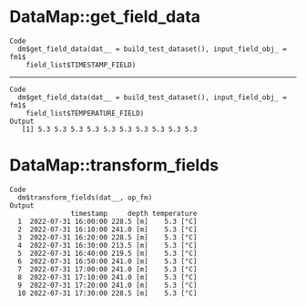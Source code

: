# DataMap::get_field_data

    Code
      dm$get_field_data(dat__ = build_test_dataset(), input_field_obj_ = fm1$
        field_list$TIMESTAMP_FIELD)

---

    Code
      dm$get_field_data(dat__ = build_test_dataset(), input_field_obj_ = fm1$
        field_list$TEMPERATURE_FIELD)
    Output
       [1] 5.3 5.3 5.3 5.3 5.3 5.3 5.3 5.3 5.3 5.3

# DataMap::transform_fields

    Code
      dm$transform_fields(dat__, op_fm)
    Output
                   timestamp     depth temperature
      1  2022-07-31 16:00:00 228.5 [m]    5.3 [°C]
      2  2022-07-31 16:10:00 241.0 [m]    5.3 [°C]
      3  2022-07-31 16:20:00 228.5 [m]    5.3 [°C]
      4  2022-07-31 16:30:00 213.5 [m]    5.3 [°C]
      5  2022-07-31 16:40:00 219.5 [m]    5.3 [°C]
      6  2022-07-31 16:50:00 241.0 [m]    5.3 [°C]
      7  2022-07-31 17:00:00 241.0 [m]    5.3 [°C]
      8  2022-07-31 17:10:00 241.0 [m]    5.3 [°C]
      9  2022-07-31 17:20:00 241.0 [m]    5.3 [°C]
      10 2022-07-31 17:30:00 228.5 [m]    5.3 [°C]

